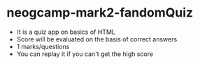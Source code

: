 # neogcamp-mark2-fandomQuiz
* It is a quiz app on basics of HTML
* Score will be evaluated on the basis of correct answers
* 1 marks/questions
* You can replay it if you can't get the high score
